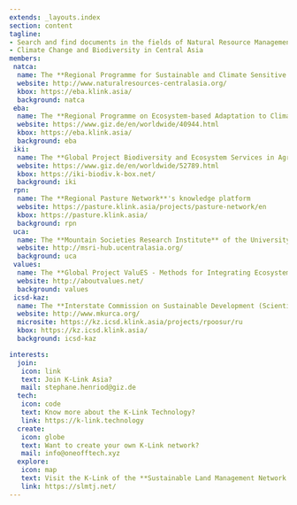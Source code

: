 ```yaml
---
extends: _layouts.index
section: content
tagline: 
- Search and find documents in the fields of Natural Resource Management,
- Climate Change and Biodiversity in Central Asia
members:
 natca:
  name: The **Regional Programme for Sustainable and Climate Sensitive Land Use for Economic Development in Central Asia**, implemented by GIZ on behalf of BMZ 
  website: http://www.naturalresources-centralasia.org/
  kbox: https://eba.klink.asia/
  background: natca
 eba:
  name: The **Regional Programme on Ecosystem-based Adaptation to Climate Change in High Mountainous Regions of Central Asia**, implemented by GIZ on behalf of BMU, as part of the German Government’s International Climate Initiative (IKI)
  website: https://www.giz.de/en/worldwide/40944.html
  kbox: https://eba.klink.asia/
  background: eba
 iki:
  name: The **Global Project Biodiversity and Ecosystem Services in Agrarian Landscapes**, implemented by GIZ on behalf of BMU
  website: https://www.giz.de/en/worldwide/52789.html
  kbox: https://iki-biodiv.k-box.net/
  background: iki
 rpn:
  name: The **Regional Pasture Network**'s knowledge platform 
  website: https://pasture.klink.asia/projects/pasture-network/en
  kbox: https://pasture.klink.asia/
  background: rpn
 uca:
  name: The **Mountain Societies Research Institute** of the University of Central Asia 
  website: http://msri-hub.ucentralasia.org/
  background: uca
 values:
  name: The **Global Project ValuES - Methods for Integrating Ecosystem Services into Policy, Planning, and Practice**, implemented by GIZ on behalf of BMU, as part of the German Government’s International Climate Initiative (IKI) 
  website: http://aboutvalues.net/
  background: values
 icsd-kaz:
  name: The **Interstate Commission on Sustainable Development (Scientific and Information Center Kazakhstan)**'s knowledge platform 
  website: http://www.mkurca.org/
  microsite: https://kz.icsd.klink.asia/projects/rpoosur/ru
  kbox: https://kz.icsd.klink.asia/
  background: icsd-kaz

interests:
  join:
   icon: link
   text: Join K-Link Asia?
   mail: stephane.henriod@giz.de
  tech:
   icon: code
   text: Know more about the K-Link Technology?
   link: https://k-link.technology
  create:
   icon: globe
   text: Want to create your own K-Link network?
   mail: info@oneofftech.xyz
  explore:
   icon: map
   text: Visit the K-Link of the **Sustainable Land Management Network in Tajikistan**
   link: https://slmtj.net/
---
```

